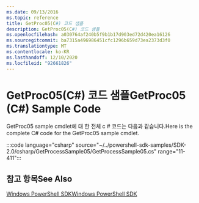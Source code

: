 ```yaml
---
ms.date: 09/13/2016
ms.topic: reference
title: GetProc05(C#) 코드 샘플
description: GetProc05(C#) 코드 샘플
ms.openlocfilehash: a030764af240b5f9b1b17d903ed72d420ea16126
ms.sourcegitcommit: ba7315a496986451cfc1296b659d73ea2373d3f0
ms.translationtype: MT
ms.contentlocale: ko-KR
ms.lasthandoff: 12/10/2020
ms.locfileid: "92661826"
---
```

# <a name="getproc05-c-sample-code"></a><span data-ttu-id="bba95-103">GetProc05(C#) 코드 샘플</span><span class="sxs-lookup"><span data-stu-id="bba95-103">GetProc05 (C#) Sample Code</span></span>

<span data-ttu-id="bba95-104">GetProc05 sample cmdlet에 대 한 전체 c # 코드는 다음과 같습니다.</span><span class="sxs-lookup"><span data-stu-id="bba95-104">Here is the complete C# code for the GetProc05 sample cmdlet.</span></span>

:::code language="csharp" source="~/../powershell-sdk-samples/SDK-2.0/csharp/GetProcessSample05/GetProcessSample05.cs" range="11-411":::

## <a name="see-also"></a><span data-ttu-id="bba95-105">참고 항목</span><span class="sxs-lookup"><span data-stu-id="bba95-105">See Also</span></span>

[<span data-ttu-id="bba95-106">Windows PowerShell SDK</span><span class="sxs-lookup"><span data-stu-id="bba95-106">Windows PowerShell SDK</span></span>](../windows-powershell-reference.md)

